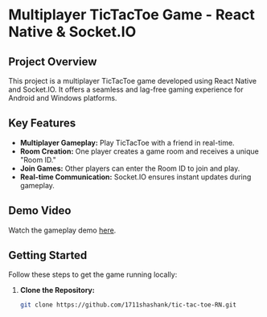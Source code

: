 # Multiplayer TicTacToe Game - React Native & Socket.IO

## Project Overview

This project is a multiplayer TicTacToe game developed using React Native and Socket.IO. It offers a seamless and lag-free gaming experience for Android and Windows platforms.

## Key Features

- **Multiplayer Gameplay:** Play TicTacToe with a friend in real-time.
- **Room Creation:** One player creates a game room and receives a unique "Room ID."
- **Join Games:** Other players can enter the Room ID to join and play.
- **Real-time Communication:** Socket.IO ensures instant updates during gameplay.

## Demo Video

Watch the gameplay demo [here](https://github.com/1711shashank/tic-tac-toe-RN/blob/main/demo%20video.mp4).

## Getting Started

Follow these steps to get the game running locally:

1. **Clone the Repository:**

   ```bash
   git clone https://github.com/1711shashank/tic-tac-toe-RN.git
